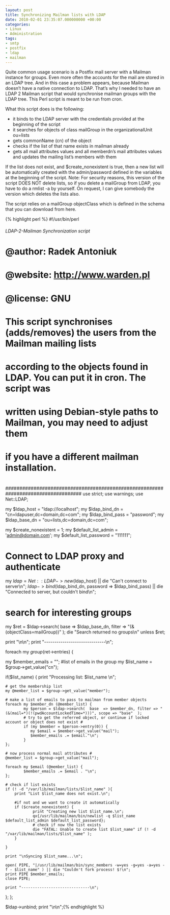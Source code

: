 ```yaml
---
layout: post
title: Synchronizing Mailman lists with LDAP
date: 2010-02-01 23:35:07.000000000 +00:00
categories:
- Linux
- Administration
tags:
- smtp
- postfix
- ldap
- mailman
---
```


Quite common usage scenario is a Postfix mail server with a Mailman instance for groups. Even more often the accounts for the mail are stored in an LDAP tree. And in this case a problem appears, because Mailman doesn’t have a native connection to LDAP. That’s why I needed to have an LDAP 2 Mailman script that would synchronise mailman groups with the LDAP tree. This Perl script is meant to be run from cron.

What this script does is the following:

* it binds to the LDAP server with the credentials provided at the beginning of the script
* it searches for objects of class mailGroup in the organizationalUnit ou=lists
* gets commonName (cn) of the object
* checks if the list of that name exists in mailman already
* gets all mail attributes values and all memberdn’s mail attributes values and updates the mailing list’s members with them

If the list does not exist, and  $create_nonexistent is true, then a new list will be automatically created with the admin/password defined in the variables at the beginning of the script.
Note: 
For security reasons, this version of the script DOES NOT delete lists, so if you delete a mailGroup from LDAP, you have to do a rmlist -a  by yourself. On request, I can give somebody the version which deletes the lists also.

The script relies on a mailGroup objectClass which is defined in the  schema that you can download from here.

{% highlight perl %}
#!/usr/bin/perl
###### LDAP-2-Mailman Synchronization script ######################################
# @author: Radek Antoniuk
# @website: http://www.warden.pl
# @license: GNU
#
# This script synchronises (adds/removes) the users from the Mailman mailing lists
# according to the objects found in LDAP. You can put it in cron. The script was
# written using Debian-style paths to Mailman, you may need to adjust them
# if you have a different mailman installation.
#
###################################################################################
use strict;
use warnings;
use Net::LDAP;

my $ldap_host = "ldap://localhost";
my $ldap_bind_dn = "cn=ldapuser,dc=domain,dc=com";
my $ldap_bind_pass = "password";
my $ldap_base_dn = "ou=lists,dc=domain,dc=com";

my $create_nonexistent = 1;
my $default_list_admin = 'admin@domain.com';
my $default_list_password = "111111";

# Connect to LDAP proxy and authenticate
my $ldap = Net::LDAP->new($ldap_host) || die "Can't connect to server\n";
$ldap->bind($ldap_bind_dn, password => $ldap_bind_pass) || die "Connected to server, but couldn't bind\n";

# search for interesting groups
my $ret = $ldap->search( base   => $ldap_base_dn,  filter => "(&(objectClass=mailGroup))" );
die "Search returned no groups\n" unless $ret;

print "\n\n";
print "------------------------------\n";

foreach my $group ($ret->entries) {

  my $member_emails = ""; #list of emails in the group
  my $list_name = $group->get_value("cn");

  if($list_name) {
    print "Processing list: $list_name \n";

    # get the membership list
    my @member_list = $group->get_value("member");

    # make a list of emails to pass to mailman from member objects
    foreach my $member_dn (@member_list) {
            my $person = $ldap->search(  base  => $member_dn, filter => "(&(mail=*)(!(pwdAccountLockedTime=*)))", scope => "base"  );
            # try to get the referred object, or continue if locked account or object does not exist #
            if (my $member = $person->entry(0)) {
               my $email = $member->get_value("mail");
               $member_emails .= $email."\n";
            }
    };

    # now process normal mail attributes #
    @member_list = $group->get_value("mail");

    foreach my $email (@member_list) {
            $member_emails .= $email . "\n";
    };

    # check if list exists
    if (! -d "/var/lib/mailman/lists/$list_name" ){
        print "List $list_name does not exist.\n";

        #if not and we want to create it automatically
        if ($create_nonexistent) {
                print "Creating new list $list_name.\n";
                qx{/usr/lib/mailman/bin/newlist -q $list_name $default_list_admin $default_list_password};
                # check if now the list exists
                die "FATAL: Unable to create list $list_name" if (! -d "/var/lib/mailman/lists/$list_name" );
        }

    }

    print "\nSyncing $list_name...\n";

    open( PIPE, "|/usr/lib/mailman/bin/sync_members -w=yes -g=yes -a=yes -f - $list_name" ) || die "Couldn't fork process! $!\n";
    print PIPE $member_emails;
    close PIPE;

    print "------------------------------\n";
  };
};

$ldap->unbind;
print "\n\n";{% endhighlight %}

